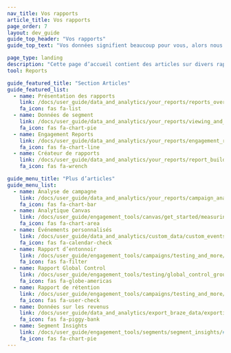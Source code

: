 ```yaml
---
nav_title: Vos rapports
article_title: Vos rapports
page_order: 7
layout: dev_guide
guide_top_header: "Vos rapports"
guide_top_text: "Vos données signifient beaucoup pour vous, alors nous avons créé plusieurs options de reporting dans Braze (sans compter <a href='/docs/user_guide/data_and_analytics/braze_currents/'>Currents</a>). <br> <br>  Si vous ne savez pas par où commencer, consultez notre <a href='/docs/user_guide/data_and_analytics/your_reports/reports_overview/'>Présentation des rapports</a> pour obtenir des conseils sur les rapports et analyses que vous pouvez utiliser pour répondre à vos questions de stratégie marketing. "

page_type: landing
description: "Cette page d’accueil contient des articles sur divers rapports disponibles dans Braze (sans compter Currents)."
tool: Reports

guide_featured_title: "Section Articles"
guide_featured_list:
  - name: Présentation des rapports
    link: /docs/user_guide/data_and_analytics/your_reports/reports_overview
    fa_icon: fas fa-list
  - name: Données de segment
    link: /docs/user_guide/data_and_analytics/your_reports/viewing_and_understanding_segment_data/
    fa_icon: fas fa-chart-pie
  - name: Engagement Reports
    link: /docs/user_guide/data_and_analytics/your_reports/engagement_reports/
    fa_icon: fas fa-chart-line
  - name: Créateur de rapports
    link: /docs/user_guide/data_and_analytics/your_reports/report_builder/
    fa_icon: fas fa-wrench

guide_menu_title: "Plus d’articles"
guide_menu_list:
  - name: Analyse de campagne
    link: /docs/user_guide/data_and_analytics/your_reports/campaign_analytics/
    fa_icon: fas fa-chart-bar
  - name: Analytique Canvas
    link: /docs/user_guide/engagement_tools/canvas/get_started/measuring_and_testing_with_canvas_analytics/
    fa_icon: fas fa-chart-area
  - name: Événements personnalisés
    link: /docs/user_guide/data_and_analytics/custom_data/custom_events/#custom-event-analytics
    fa_icon: fas fa-calendar-check
  - name: Rapport d’entonnoir
    link: /docs/user_guide/engagement_tools/campaigns/testing_and_more/campaign_funnel_report/
    fa_icon: fas fa-filter
  - name: Rapport Global Control
    link: /docs/user_guide/engagement_tools/testing/global_control_group/#viewing-reporting
    fa_icon: fas fa-globe-americas
  - name: Rapport de rétention
    link: /docs/user_guide/engagement_tools/campaigns/testing_and_more/retention_reports/
    fa_icon: fas fa-user-check
  - name: Données sur les revenus
    link: /docs/user_guide/data_and_analytics/export_braze_data/exporting_revenue_data/#revenue-data
    fa_icon: fas fa-piggy-bank
  - name: Segment Insights
    link: /docs/user_guide/engagement_tools/segments/segment_insights/#segment-insights
    fa_icon: fas fa-chart-pie
---
```

